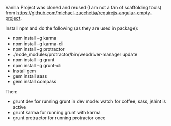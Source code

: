 Vanilla Project was cloned and reused (I am not a fan of scaffolding tools) from https://github.com/michael-zucchetta/requirejs-angular-empty-project.

Install npm and do the following (as they are used in package):

- npm install -g karma
- npm install -g karma-cli
- npm install -g protractor
- ./node_modules/protractor/bin/webdriver-manager update
- npm install -g grunt
- npm install -g grunt-cli
- Install gem
- gem install sass
- gem install compass

Then:
- grunt dev for running grunt in dev mode: watch for coffee, sass, jshint is active
- grunt karma for running grunt with karma
- grunt protractor for running protractor once
